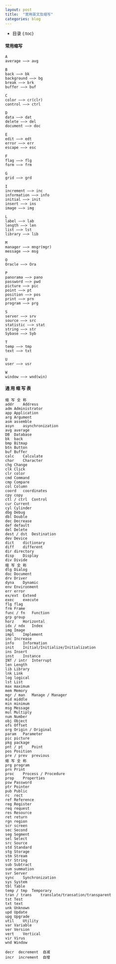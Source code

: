 ```yaml
---
layout: post
title:  "常用英文及缩写"
categories: blog
---
```


* 目录
{:toc}

#### 常用缩写 
    A
    average ——> avg

    B
    back ——> bk
    background ——> bg
    break ——> brk
    buffer ——> buf

    C
    color ——> cr(clr)
    control ——> ctrl

    D
    data ——> dat
    delete ——> del
    document ——> doc

    E
    edit ——> edt
    error ——> err
    escape ——> esc

    F
    flag ——> flg
    form ——> frm

    G
    grid ——> grd

    I
    increment ——> inc
    information ——> info
    initial ——> init
    insert ——> ins
    image ——> img

    L
    label ——> lab
    length ——> len
    list ——> lst
    library ——> lib

    M
    manager ——> mngr(mgr)
    message ——> msg

    O
    Oracle ——> Ora

    P
    panorama ——> pano
    password ——> pwd
    picture ——> pic
    point ——> pt
    position ——> pos
    print ——> prn
    program ——> prg

    S
    server ——> srv
    source ——> src
    statistic ——> stat
    string ——> str
    Sybase ——> Syb

    T
    temp ——> tmp
    text ——> txt

    U
    user ——> usr

    W
    window ——> wnd(win)
    
####   通 用 缩 写 表
    缩 写	全 称
    addr	Address
    adm	Administrator
    app	Application
    arg	Argument
    asm	assemble
    asyn	asynchronization
    avg	average
    DB	Database
    bk	back
    bmp	Bitmap
    btn	Button
    buf	Buffer
    calc	Calculate
    char	Character
    chg	Change
    clk	Click
    clr	color
    cmd	Command
    cmp	Compare
    col	Column
    coord	coordinates
    cpy	copy
    ctl / ctrl	Control
    cur	Current
    cyl	Cylinder
    dbg	Debug
    dbl	Double
    dec	Decrease
    def	default
    del	Delete
    dest / dst	Destination
    dev	Device
    dict	dictionary
    diff	different
    dir	directory
    disp	Display
    div	Divide
    缩 写	全 称
    dlg	Dialog
    doc	Document
    drv	Driver
    dyna	Dynamic
    env	Environment
    err	error
    ex/ext	Extend
    exec	execute
    flg	flag
    frm	Frame
    func / fn	Function
    grp	group
    horz	Horizontal
    idx / ndx	Index
    img	Image
    impl	Implement
    inc	Increase
    info	Information
    init	Initial/Initialize/Initialization
    ins	Insert
    inst	Instance
    INT / intr	Interrupt
    len	Length
    lib	Library
    lnk	Link
    log	logical
    lst	List
    max	maximum
    mem	Memory
    mgr / man	Manage / Manager
    mid	middle
    min	minimum
    msg	Message
    mul	Multiply
    num	Number
    obj	Object
    ofs	Offset
    org	Origin / Original
    param	Parameter
    pic	picture
    pkg	package
    pnt / pt	Point
    pos	Position
    pre / prev	previous
    缩 写	全 称
    prg	program
    prn	Print
    proc	Process / Procedure
    prop	Properties
    psw	Password
    ptr	Pointer
    pub	Public
    rc	rect
    ref	Reference
    reg	Register
    req	request
    res	Resource
    ret	return
    rgn	region
    scr	screen
    sec	Second
    seg	Segment
    sel	Select
    src	Source
    std	Standard
    stg	Storage
    stm	Stream
    str	String
    sub	Subtract
    sum	summation
    svr	Server
    sync	Synchronization
    sys	System
    tbl	Table
    temp / tmp	Temporary
    tran / trans	translate/transation/transparent
    tst	Test
    txt	text
    unk	Unknown
    upd	Update
    upg	Upgrade
    util	Utility
    var	Variable
    ver	Version
    vert	Vertical
    vir	Virus
    wnd	Window

    decr  decrement  自减
    incr  increment  自增
